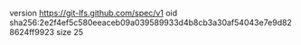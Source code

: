 version https://git-lfs.github.com/spec/v1
oid sha256:2e2f4ef5c580eeaceb09a039589933d4b8cb3a30af54043e7e9d828624ff9923
size 25
